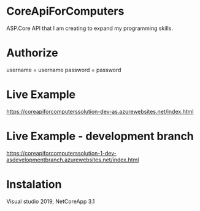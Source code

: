 # CoreApiForComputers

ASP.Core API that I am creating to 
expand my programming skills.

# Authorize
username = username
password = password

# Live Example
https://coreapiforcomputerssolution-dev-as.azurewebsites.net/index.html

# Live Example - development branch 
https://coreapiforcomputerssolution-1-dev-asdevelopmentbranch.azurewebsites.net/index.html

# Instalation
Visual studio 2019, 
NetCoreApp 3.1 
